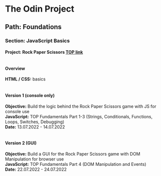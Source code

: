 # The Odin Project
## Path: Foundations
### Section: JavaScript Basics
#### Project: Rock Paper Scissors [TOP link](https://www.theodinproject.com/lessons/foundations-rock-paper-scissors)<br><br>

#### Overview<br>
**HTML / CSS:** basics<br><br>

#### Version 1 (console only)<br>
**Objective:** Build the logic behind the Rock Paper Scissors game with JS for console use<br>
**JavaScript:** TOP Fundamentals Part 1-3 (Strings, Conditionals, Functions, Loops, Switches, Debugging)<br>
**Date:** 13.07.2022 - 14.07.2022<br><br>

#### Version 2 (GUI)<br>
**Objective:** Build a GUI for the Rock Paper Scissors game with DOM Manipulation for browser use<br>
**JavaScript:** TOP Fundamentals Part 4 (DOM Manipulation and Events)<br>
**Date:**  22.07.2022 - 24.07.2022